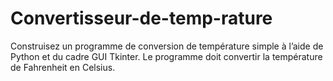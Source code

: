 # Convertisseur-de-temp-rature
Construisez un programme de conversion de température simple à l’aide de Python et du cadre GUI Tkinter. Le programme doit convertir la température de Fahrenheit en Celsius.

